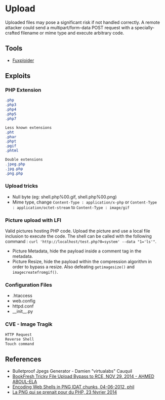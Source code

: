 # Upload

Uploaded files may pose a significant risk if not handled correctly. A remote attacker could send a multipart/form-data POST request with a specially-crafted filename or mime type and execute arbitrary code.

## Tools
- [Fuxploider](https://github.com/almandin/fuxploider)

## Exploits

### PHP Extension

```powershell
.php
.php3
.php4
.php5
.php7

Less known extensions
.pht
.phar
.phpt
.pgif
.phtml

Double extensions
.jpeg.php
.jpg.php
.png.php
```

### Upload tricks

- Null byte (eg: shell.php%00.gif, shell.php%00.png)
- Mime type, change `Content-Type : application/x-php` or `Content-Type : application/octet-stream` to `Content-Type : image/gif`

### Picture upload with LFI

Valid pictures hosting PHP code. Upload the picture and use a local file inclusion to execute the code. The shell can be called with the following command : `curl 'http://localhost/test.php?0=system' --data "1='ls'"`.

- Picture Metadata, hide the payload inside a comment tag in the metadata.
- Picture Resize, hide the payload within the compression algorithm in order to bypass a resize. Also defeating `getimagesize()` and `imagecreatefromgif()`.

### Configuration Files

- .htaccess
- web.config
- httpd.conf
- \_\_init\_\_.py


### CVE - Image Tragik

```powershell
HTTP Request
Reverse Shell
Touch command
```

## References

* Bulletproof Jpegs Generator - Damien "virtualabs" Cauquil
* [BookFresh Tricky File Upload Bypass to RCE, NOV 29, 2014 - AHMED ABOUL-ELA](https://secgeek.net/bookfresh-vulnerability/)
* [Encoding Web Shells in PNG IDAT chunks, 04-06-2012, phil](https://www.idontplaydarts.com/2012/06/encoding-web-shells-in-png-idat-chunks/)
* [La PNG qui se prenait pour du PHP, 23 février 2014](https://phil242.wordpress.com/2014/02/23/la-png-qui-se-prenait-pour-du-php/)